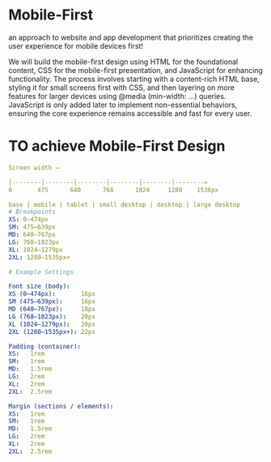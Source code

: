 # Mobile-First
an approach to website and app development that prioritizes creating the user experience for mobile devices first!


We will build the mobile-first design using HTML for the foundational content, CSS for the mobile-first presentation, and JavaScript for enhancing functionality. The process involves starting with a content-rich HTML base, styling it for small screens first with CSS, and then layering on more features for larger devices using @media (min-width: ...) queries. JavaScript is only added later to implement non-essential behaviors, ensuring the core experience remains accessible and fast for every user.


# TO achieve Mobile-First Design

```yaml
Screen width →

|--------|--------|--------|--------|--------|-------->
0       475      640      768      1024     1280    1536px

base | mobile | tablet | small desktop | desktop | large desktop
# Breakpoints
XS: 0–474px
SM: 475–639px
MD: 640–767px
LG: 768–1023px
XL: 1024–1279px
2XL: 1280–1535px+

# Example Settings

Font size (body):
XS (0–474px):       16px
SM (475–639px):     16px
MD (640–767px):     18px
LG (768–1023px):    20px
XL (1024–1279px):   20px
2XL (1280–1535px+): 22px

Padding (container):
XS:   1rem
SM:   1rem
MD:   1.5rem
LG:   2rem
XL:   2rem
2XL:  2.5rem

Margin (sections / elements):
XS:   1rem
SM:   1rem
MD:   1.5rem
LG:   2rem
XL:   2rem
2XL:  2.5rem

```